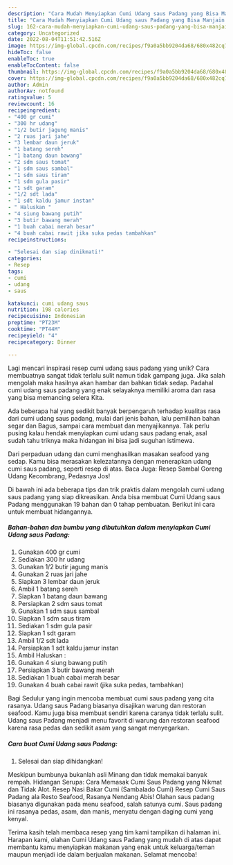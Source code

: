 ```yaml
---
description: "Cara Mudah Menyiapkan Cumi Udang saus Padang yang Bisa Manjain Lidah"
title: "Cara Mudah Menyiapkan Cumi Udang saus Padang yang Bisa Manjain Lidah"
slug: 162-cara-mudah-menyiapkan-cumi-udang-saus-padang-yang-bisa-manjain-lidah
category: Uncategorized
date: 2022-08-04T11:51:42.516Z
image: https://img-global.cpcdn.com/recipes/f9a0a5bb9204da68/680x482cq70/cumi-udang-saus-padang-foto-resep-utama.jpg
hideToc: false
enableToc: true
enableTocContent: false
thumbnail: https://img-global.cpcdn.com/recipes/f9a0a5bb9204da68/680x482cq70/cumi-udang-saus-padang-foto-resep-utama.jpg
cover: https://img-global.cpcdn.com/recipes/f9a0a5bb9204da68/680x482cq70/cumi-udang-saus-padang-foto-resep-utama.jpg
author: Admin
authorAv: notfound
ratingvalue: 5
reviewcount: 16
recipeingredient:
- "400 gr cumi"
- "300 hr udang"
- "1/2 butir jagung manis"
- "2 ruas jari jahe"
- "3 lembar daun jeruk"
- "1 batang sereh"
- "1 batang daun bawang"
- "2 sdm saus tomat"
- "1 sdm saus sambal"
- "1 sdm saus tiram"
- "1 sdm gula pasir"
- "1 sdt garam"
- "1/2 sdt lada"
- "1 sdt kaldu jamur instan"
- " Haluskan "
- "4 siung bawang putih"
- "3 butir bawang merah"
- "1 buah cabai merah besar"
- "4 buah cabai rawit jika suka pedas tambahkan"
recipeinstructions:

- "Selesai dan siap dinikmati!"
categories:
- Resep
tags:
- cumi
- udang
- saus

katakunci: cumi udang saus 
nutrition: 198 calories
recipecuisine: Indonesian
preptime: "PT23M"
cooktime: "PT44M"
recipeyield: "4"
recipecategory: Dinner

---
```





Lagi mencari inspirasi resep cumi udang saus padang yang unik? Cara membuatnya sangat tidak terlalu sulit namun tidak gampang juga. Jika salah mengolah maka hasilnya akan hambar dan bahkan tidak sedap. Padahal cumi udang saus padang yang enak selayaknya memiliki aroma dan rasa yang bisa memancing selera Kita.





Ada beberapa hal yang sedikit banyak berpengaruh terhadap kualitas rasa dari cumi udang saus padang, mulai dari jenis bahan, lalu pemilihan bahan segar dan Bagus, sampai cara membuat dan menyajikannya. Tak perlu pusing kalau hendak menyiapkan cumi udang saus padang enak,      asal sudah tahu triknya maka hidangan ini bisa jadi suguhan istimewa.














Dari perpaduan udang dan cumi menghasilkan masakan seafood yang sedap. Kamu bisa merasakan kelezatannya dengan menerapkan udang cumi saus padang, seperti resep di atas. Baca Juga: Resep Sambal Goreng Udang Kecombrang, Pedasnya Jos!






Di bawah ini ada beberapa tips dan trik praktis dalam mengolah cumi udang saus padang yang siap dikreasikan. Anda bisa membuat Cumi Udang saus Padang menggunakan 19 bahan dan 0 tahap pembuatan. Berikut ini cara untuk membuat hidangannya.

<!--inarticleads1-->

##### Bahan-bahan dan bumbu yang dibutuhkan dalam menyiapkan Cumi Udang saus Padang:

1. Gunakan 400 gr cumi
1. Sediakan 300 hr udang
1. Gunakan 1/2 butir jagung manis
1. Gunakan 2 ruas jari jahe
1. Siapkan 3 lembar daun jeruk
1. Ambil 1 batang sereh
1. Siapkan 1 batang daun bawang
1. Persiapkan 2 sdm saus tomat
1. Gunakan 1 sdm saus sambal
1. Siapkan 1 sdm saus tiram
1. Sediakan 1 sdm gula pasir
1. Siapkan 1 sdt garam
1. Ambil 1/2 sdt lada
1. Persiapkan 1 sdt kaldu jamur instan
1. Ambil  Haluskan :
1. Gunakan 4 siung bawang putih
1. Persiapkan 3 butir bawang merah
1. Sediakan 1 buah cabai merah besar
1. Gunakan 4 buah cabai rawit (jika suka pedas, tambahkan)


Bagi Sedulur yang ingin mencoba membuat cumi saus padang yang cita rasanya. Udang saus Padang biasanya disajikan warung dan restoran seafood. Kamu juga bisa membuat sendiri karena caranya tidak terlalu sulit. Udang saus Padang menjadi menu favorit di warung dan restoran seafood karena rasa pedas dan sedikit asam yang sangat menyegarkan. 

<!--inarticleads2-->

##### Cara buat Cumi Udang saus Padang:


1. Selesai dan siap dihidangkan!

Meskipun bumbunya bukanlah asli Minang dan tidak memakai banyak rempah. Hidangan Serupa: Cara Memasak Cumi Saus Padang yang Nikmat dan Tidak Alot. Resep Nasi Bakar Cumi (Sambalado Cumi) Resep Cumi Saus Padang ala Resto Seafood, Rasanya Nendang Abis! Olahan saus padang biasanya digunakan pada menu seafood, salah satunya cumi. Saus padang ini rasanya pedas, asam, dan manis, menyatu dengan daging cumi yang kenyal. 

Terima kasih telah membaca resep yang tim kami tampilkan di halaman ini. Harapan kami, olahan Cumi Udang saus Padang yang mudah di atas dapat membantu kamu menyiapkan makanan yang enak untuk keluarga/teman maupun menjadi ide dalam berjualan makanan. Selamat mencoba!
